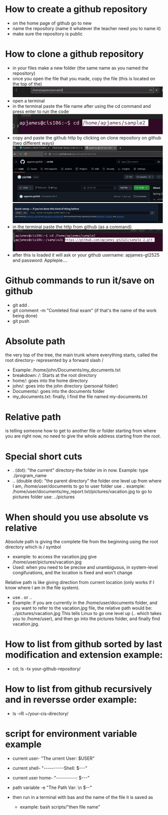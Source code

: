 # How to create a github repository

* on the home page of github go to new 
* name the repository (name it whatever the teacher need you to name it)
* make sure the repository is public

# How to clone a github repository

* in your files make a new folder (the same name as you named the repository)
* once you open the file that you made, copy the file (this is located on the top of the)
![github save](github.png)
* open a terminal 
* in the terminal paste the file name after using the cd command and press enter to run the code
![terminal cmmand and paste](Screenshot%20from%202025-05-03%2010-55-41.png)
* copy and paste the github http by clicking on clone repository on github (two different ways)
![github clone](gtihubclone.png)
![github clone](githubclone2.png)
* in the terminal paste the http from github (as a command)
![github terminal](githubterminal.png)
* after this is loaded it will ask or your github username: apjames-gt2525 and password: Applepie....

# Github commands to run it/save on github

* git add .
* git comment -m "Comleted final exam" (if that's the name of the work being done)
* git push

# Absolute path
the very top of the tree, the main trunk where everything starts, called the root directory- represented by a forward slash /
* Example: /home/john/Documents/my_documents.txt
* breakdown: /: Starts at the root directory
* home/: goes into the home directory
* john/: goes into the john directory (personal folder)
* Documents/: goes into the documents folder
* my_documents.txt: finally, I find the file named my-documents.txt

# Relative path
is telling someone how to get to another file or folder starting from where you are right now, no need to give the whole address starting from the root.
# Special short cuts 
* . (dot): "the current" directory-the folder im in now. Example: type ./program_name
* .. (double dot): "the parent directory" the folder one level up from where I am, /home/user/documents to go to user folder use .. example: /home/user/documents/my_report.txt/pictures/vacation.jpg to go to pictures folder use: ../pictures

# When should you use absolute vs relative
Absolute path is giving the complete file from the beginning
 using the root directory which is / symbol
 * example: to access the vacation.jpg give /home/user/pictures/vacation.jpg
 * Used: when you need to be precise and unambiguous, in system-level congifurations, and the location is fixed and won't change

Relative path is like giving direction from current location (only works if I know where I am in the file system).
* use . or .. 
* Example: if you are currently in the /home/user/documents folder, and you want to refer to the vacation.jpg file, the relative path would be:
../pictures/vacation.jpg
This tells Linux to go one level up (.. which takes you to /home/user), and then go into the pictures folder, and finally find vacation.jpg.

# How to list from github sorted by last modification and extension example:
* cd; ls -tx your-github-repository/

# How to list from github recursively and in reversse order example:
* ls -rR ~/your-cis-directory/

# script for environment variable example
* current user- "The urrent User: $USER"
* current shell- "----------Shell: $---"
* current user home- "----------: $---"
* path variable -e "The Path Var: \n $--"

* then run in a terminal with bas and the name of the file it is saved as 
  * example: bash scripts/"then file name"